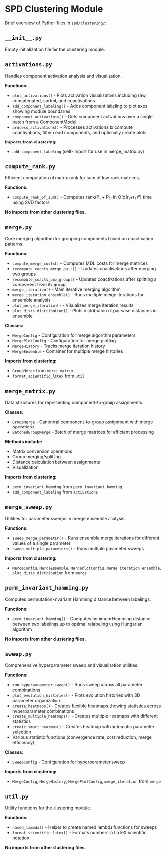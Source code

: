 # SPD Clustering Module

Brief overview of Python files in `spd/clustering/`:

## `__init__.py`
Empty initialization file for the clustering module.

## `activations.py`
Handles component activation analysis and visualization.

**Functions:**
- `plot_activations()` - Plots activation visualizations including raw, concatenated, sorted, and coactivations
- `add_component_labeling()` - Adds component labeling to plot axes showing module boundaries
- `component_activations()` - Gets component activations over a single batch from a ComponentModel
- `process_activations()` - Processes activations to compute coactivations, filter dead components, and optionally create plots

**Imports from clustering:**
- `add_component_labeling` (self-import for use in merge_matrix.py)

## `compute_rank.py`
Efficient computation of matrix rank for sum of low-rank matrices.

**Functions:**
- `compute_rank_of_sum()` - Computes rank(P₁ + P₂) in O(d(r₁+r₂)²) time using SVD factors

**No imports from other clustering files.**

## `merge.py`
Core merging algorithm for grouping components based on coactivation patterns.

**Functions:**
- `compute_merge_costs()` - Computes MDL costs for merge matrices
- `recompute_coacts_merge_pair()` - Updates coactivations after merging two groups
- `recompute_coacts_pop_group()` - Updates coactivations after splitting a component from its group
- `merge_iteration()` - Main iterative merging algorithm
- `merge_iteration_ensemble()` - Runs multiple merge iterations for ensemble analysis
- `plot_merge_iteration()` - Visualizes merge iteration results
- `plot_dists_distribution()` - Plots distribution of pairwise distances in ensemble

**Classes:**
- `MergeConfig` - Configuration for merge algorithm parameters
- `MergePlotConfig` - Configuration for merge plotting
- `MergeHistory` - Tracks merge iteration history
- `MergeEnsemble` - Container for multiple merge histories

**Imports from clustering:**
- `GroupMerge` from `merge_matrix`
- `format_scientific_latex` from `util`

## `merge_matrix.py`
Data structures for representing component-to-group assignments.

**Classes:**
- `GroupMerge` - Canonical component-to-group assignment with merge operations
- `BatchedGroupMerge` - Batch of merge matrices for efficient processing

**Methods include:**
- Matrix conversion operations
- Group merging/splitting
- Distance calculation between assignments
- Visualization

**Imports from clustering:**
- `perm_invariant_hamming` from `perm_invariant_hamming`
- `add_component_labeling` from `activations`

## `merge_sweep.py`
Utilities for parameter sweeps in merge ensemble analysis.

**Functions:**
- `sweep_merge_parameter()` - Runs ensemble merge iterations for different values of a single parameter
- `sweep_multiple_parameters()` - Runs multiple parameter sweeps

**Imports from clustering:**
- `MergeConfig`, `MergeEnsemble`, `MergePlotConfig`, `merge_iteration_ensemble`, `plot_dists_distribution` from `merge`

## `perm_invariant_hamming.py`
Computes permutation-invariant Hamming distance between labelings.

**Functions:**
- `perm_invariant_hamming()` - Computes minimum Hamming distance between two labelings up to optimal relabeling using Hungarian algorithm

**No imports from other clustering files.**

## `sweep.py`
Comprehensive hyperparameter sweep and visualization utilities.

**Functions:**
- `run_hyperparameter_sweep()` - Runs sweep across all parameter combinations
- `plot_evolution_histories()` - Plots evolution histories with 3D parameter organization
- `create_heatmaps()` - Creates flexible heatmaps showing statistics across hyperparameter combinations
- `create_multiple_heatmaps()` - Creates multiple heatmaps with different statistics
- `create_smart_heatmap()` - Creates heatmap with automatic parameter selection
- Various statistic functions (convergence rate, cost reduction, merge efficiency)

**Classes:**
- `SweepConfig` - Configuration for hyperparameter sweep

**Imports from clustering:**
- `MergeConfig`, `MergeHistory`, `MergePlotConfig`, `merge_iteration` from `merge`

## `util.py`
Utility functions for the clustering module.

**Functions:**
- `named_lambda()` - Helper to create named lambda functions for sweeps
- `format_scientific_latex()` - Formats numbers in LaTeX scientific notation

**No imports from other clustering files.**
